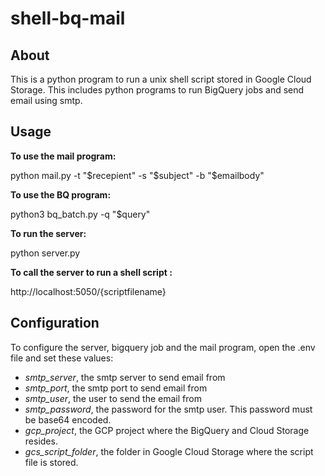 # shell-bq-mail

## About

This is a python program to run a unix shell script stored in Google Cloud Storage. This includes python programs to run BigQuery jobs and send email using smtp. 

## Usage

**To use the mail program:**

python mail.py -t "$recepient" -s "$subject" -b "$emailbody"

**To use the BQ program:**

python3 bq_batch.py -q "$query"

**To run the server:**

python server.py

**To call the server to run a shell script :**

http://localhost:5050/{scriptfilename}

## Configuration

To configure the server, bigquery job and the mail program, open the .env file and set these values:

*   _smtp\_server_, the smtp server to send email from
*   _smtp\_port_, the smtp port to send email from
*   _smtp\_user_, the user to send the email from
*   _smtp\_password_, the password for the smtp user. This password must be base64 encoded.
*   _gcp\_project_, the GCP project where the BigQuery and Cloud Storage resides.
*   _gcs\_script\_folder_, the folder in Google Cloud Storage where the script file is stored.
